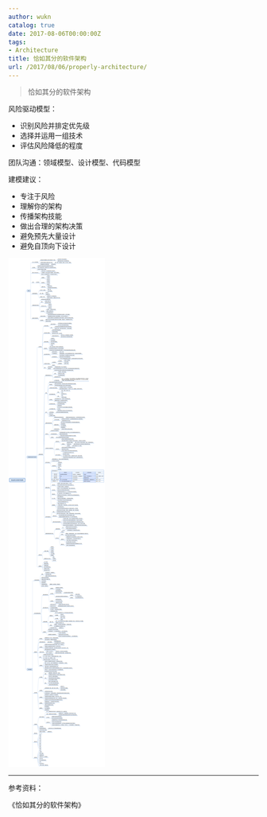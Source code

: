 ```yaml
---
author: wukn
catalog: true
date: 2017-08-06T00:00:00Z
tags:
- Architecture
title: 恰如其分的软件架构
url: /2017/08/06/properly-architecture/
---
```


> 恰如其分的软件架构

<!--more-->

风险驱动模型：

* 识别风险并排定优先级
* 选择并运用一组技术
* 评估风险降低的程度

团队沟通：领域模型、设计模型、代码模型

建模建议：

* 专注于风险
* 理解你的架构
* 传播架构技能
* 做出合理的架构决策
* 避免预先大量设计
* 避免自顶向下设计

![](/img/post/properly-architecture/properly-architecture.png)

---

参考资料：

《恰如其分的软件架构》
